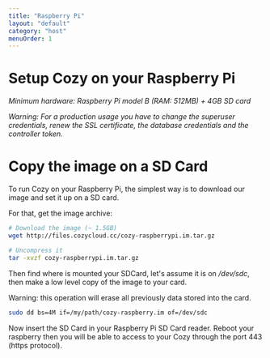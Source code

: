 ```yaml
---
title: "Raspberry Pi"
layout: "default"
category: "host"
menuOrder: 1
---
```


# Setup Cozy on your Raspberry Pi

*Minimum hardware: Raspberry Pi model B (RAM: 512MB) + 4GB SD card* 

*Warning: For a production usage you have to change the superuser credentials,
renew the SSL certificate, the database credentials and the controller token.* 

# Copy the image on a SD Card

To run Cozy on your Raspberry Pi, the simplest way is to download our image and
set it up on a SD card.

For that, get the image archive:

```bash
# Download the image (~ 1.5GB)
wget http://files.cozycloud.cc/cozy-raspberrypi.im.tar.gz

# Uncompress it
tar -xvzf cozy-raspberrypi.im.tar.gz
```

Then find where is mounted your SDCard, let's assume it is on */dev/sdc*,
then make a low level copy of the image to your card.

Warning: this operation will erase all previously data stored into the card.

```bash
sudo dd bs=4M if=/my/path/cozy-raspberry.im of=/dev/sdc
```

Now insert the SD Card in your Raspberry Pi SD Card reader. Reboot your
raspberry then you will be able to access to your Cozy through the port 443
(https protocol).
